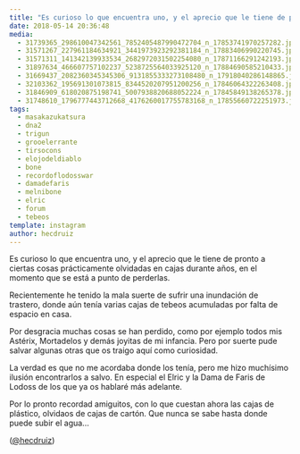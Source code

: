 ```yaml
---
title: "Es curioso lo que encuentra uno, y el aprecio que le tiene de pronto a ciertas cosas prácticamente olvidadas en cajas durante años, en el momento que se está a punto de perderlas"
date: 2018-05-14 20:36:48
media: 
  - 31739365_298610047342561_7852405487990472704_n_17853741970257282.jpg
  - 31571267_227961184634921_3441973923292381184_n_17883406990220745.jpg
  - 31571311_141342139933534_2682972031502254080_n_17871166291242193.jpg
  - 31897634_466607757102237_5238725564033925120_n_17884690585210433.jpg
  - 31669437_2082360345345306_9131855333273108480_n_17918040286148865.jpg
  - 32103362_195691301073815_8344520207951200256_n_17846064322263408.jpg
  - 31846909_618020875198741_5007938820688052224_n_17845849138265378.jpg
  - 31748610_1796777443712668_4176260017755783168_n_17855660722251973.jpg
tags: 
  - masakazukatsura
  - dna2
  - trigun
  - grooelerrante
  - tirsocons
  - elojodeldiablo
  - bone
  - recordoflodosswar
  - damadefaris
  - melnibone
  - elric
  - forum
  - tebeos
template: instagram
author: hecdruiz
---
```


Es curioso lo que encuentra uno, y el aprecio que le tiene de pronto a ciertas cosas prácticamente olvidadas en cajas durante años, en el momento que se está a punto de perderlas.


Recientemente he tenido la mala suerte de sufrir una inundación de trastero, donde aún tenía varias cajas de tebeos acumuladas por falta de espacio en casa.


Por desgracia muchas cosas se han perdido, como por ejemplo todos mis Astérix, Mortadelos y demás joyitas de mi infancia. Pero por suerte pude salvar algunas otras que os traigo aquí como curiosidad.


La verdad es que no me acordaba donde los tenía, pero me hizo muchísimo ilusión encontrarlos a salvo. En especial el Elric y la Dama de Faris de Lodoss de los que ya os hablaré más adelante.


Por lo pronto recordad amiguitos, con lo que cuestan ahora las cajas de plástico, olvidaos de cajas de cartón. Que nunca se sabe hasta donde puede subir el agua...




([@hecdruiz](https://instagram.com/hecdruiz))
